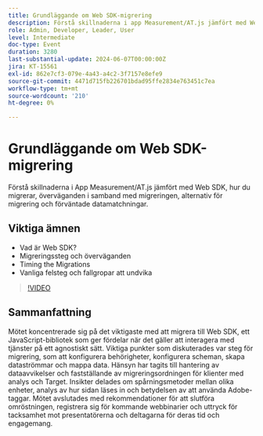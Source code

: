 ```yaml
---
title: Grundläggande om Web SDK-migrering
description: Förstå skillnaderna i app Measurement/AT.js jämfört med Web SDK, hur du migrerar, överväganden i samband med migreringen, alternativ för migrering och förväntade skillnader i data.Viktiga diskussionspunkter - Vad är Web SDK? Migreringssteg och -överväganden Timing the migrations Common Missteps and Pitfalls to Undvik
role: Admin, Developer, Leader, User
level: Intermediate
doc-type: Event
duration: 3280
last-substantial-update: 2024-06-07T00:00:00Z
jira: KT-15561
exl-id: 862e7cf3-079e-4a43-a4c2-3f7157e8efe9
source-git-commit: 4471d715fb226701bdad95ffe2834e763451c7ea
workflow-type: tm+mt
source-wordcount: '210'
ht-degree: 0%

---
```


# Grundläggande om Web SDK-migrering

Förstå skillnaderna i App Measurement/AT.js jämfört med Web SDK, hur du migrerar, överväganden i samband med migreringen, alternativ för migrering och förväntade datamatchningar.

## Viktiga ämnen

* Vad är Web SDK?
* Migreringssteg och överväganden
* Timing the Migrations
* Vanliga felsteg och fallgropar att undvika

>[!VIDEO](https://video.tv.adobe.com/v/3429291/?learn=on)


## Sammanfattning

Mötet koncentrerade sig på det viktigaste med att migrera till Web SDK, ett JavaScript-bibliotek som ger fördelar när det gäller att interagera med tjänster på ett agnostiskt sätt. &#x200B;Viktiga punkter som diskuterades var steg för migrering, som att konfigurera behörigheter, konfigurera scheman, skapa dataströmmar och mappa data. Hänsyn har tagits till hantering av dataavvikelser och fastställande av migreringsordningen för klienter med analys och Target. Insikter delades om spårningsmetoder mellan olika enheter, analys av hur sidan läses in och betydelsen av att använda Adobe-taggar. Mötet avslutades med rekommendationer för att slutföra omröstningen, registrera sig för kommande webbinarier och uttryck för tacksamhet mot presentatörerna och deltagarna för deras tid och engagemang.